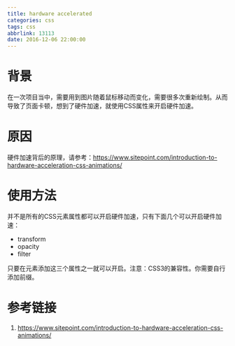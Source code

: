 ```yaml
---
title: hardware accelerated
categories: css
tags: css
abbrlink: 13113
date: 2016-12-06 22:00:00
---
```


# 背景
在一次项目当中，需要用到图片随着鼠标移动而变化，需要很多次重新绘制。从而导致了页面卡顿，想到了硬件加速，就使用CSS属性来开启硬件加速。
# 原因
硬件加速背后的原理，请参考：https://www.sitepoint.com/introduction-to-hardware-acceleration-css-animations/
# 使用方法
并不是所有的CSS元素属性都可以开启硬件加速，只有下面几个可以开启硬件加速： 
 
* transform  
* opacity  
* filter  

只要在元素添加这三个属性之一就可以开启。注意：CSS3的兼容性。你需要自行添加前缀。
# 参考链接 
1. https://www.sitepoint.com/introduction-to-hardware-acceleration-css-animations/






